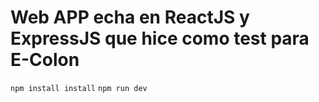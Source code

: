 # Web APP echa en ReactJS y ExpressJS que hice como test para E-Colon

`npm install install`
`npm run dev`
